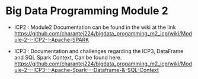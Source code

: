 # Big Data Programming Module 2

* ICP2 : Module2 Documentation can be found in the wiki at the link      https://github.com/charantej224/bigdata_progamming_m2_icp/wiki/Module-2-:-ICP2-:-Apache-SPARK

* ICP3 :  Documentation and challenges regarding the ICP3, DataFrame and SQL Spark Context, Can be found here.
https://github.com/charantej224/bigdata_progamming_m2_icp/wiki/Module-2-:-ICP3-:-Apache-Spark---Dataframe-&-SQL-Context
